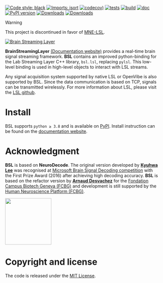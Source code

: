 [![Code style: black](https://img.shields.io/badge/code%20style-black-000000.svg)](https://github.com/psf/black)
[![Imports: isort](https://img.shields.io/badge/%20imports-isort-%231674b1?style=flat&labelColor=ef8336)](https://pycqa.github.io/isort/)
[![codecov](https://codecov.io/gh/fcbg-hnp-meeg/bsl/branch/maint/0.6/graph/badge.svg?token=grHKQLaeei))](https://codecov.io/gh/fcbg-hnp-meeg/bsl/tree/maint%2F0.6)
[![tests](https://github.com/fcbg-hnp-meeg/bsl/actions/workflows/pytest.yml/badge.svg?branch=maint/0.6)](https://github.com/fcbg-hnp-meeg/bsl/actions/workflows/pytest.yml)
[![build](https://github.com/fcbg-hnp-meeg/bsl/actions/workflows/build.yml/badge.svg?branch=maint/0.6)](https://github.com/fcbg-hnp-meeg/bsl/actions/workflows/build.yml)
[![doc](https://github.com/fcbg-hnp-meeg/bsl/actions/workflows/doc.yml/badge.svg?branch=maint/0.6)](https://github.com/fcbg-hnp-meeg/bsl/actions/workflows/doc.yml)
[![PyPI version](https://badge.fury.io/py/bsl.svg)](https://badge.fury.io/py/bsl)
[![Downloads](https://static.pepy.tech/personalized-badge/bsl?period=total&units=international_system&left_color=grey&right_color=blue&left_text=pypi%20downloads)](https://pepy.tech/project/bsl)
[![Downloads](https://static.pepy.tech/personalized-badge/bsl?period=month&units=international_system&left_color=grey&right_color=blue&left_text=pypi%20downloads/month)](https://pepy.tech/project/bsl)

> [!WARNING]
> This project is discontinued in favor of [MNE-LSL](https://github.com/mne-tools/mne-lsl).

[![Brain Streaming Layer](https://raw.githubusercontent.com/fcbg-hnp-meeg/bsl/maint/0.6/doc/_static/icon-with-name/icon-with-name.svg)](https://fcbg-hnp-meeg.github.io/bsl)

**BrainStreamingLayer** [(Documentation website)](https://fcbg-hnp-meeg.github.io/bsl)
provides a real-time brain signal streaming framework.
**BSL** contains an improved python-binding for the Lab Streaming Layer C++ library,
`bsl.lsl`, replacing `pylsl`. This low-level binding is used in high-level objects to
interact with LSL streams.

Any signal acquisition system supported by native LSL or OpenVibe is also
supported by BSL. Since the data communication is based on TCP, signals can be
transmitted wirelessly. For more information about LSL, please visit the
[LSL github](https://github.com/sccn/labstreaminglayer).

# Install

BSL supports `python ≥ 3.8` and is available on [PyPI](https://pypi.org/project/bsl/).
Install instruction can be found on the
[documentation website](https://fcbg-hnp-meeg.github.io/bsl/dev/install.html).

# Acknowledgment

**BSL** is based on **NeuroDecode**. The original version developed by
[**Kyuhwa Lee**](https://github.com/dbdq) was recognised at
[Microsoft Brain Signal Decoding competition](https://github.com/dbdq/microsoft_decoding)
with the First Prize Award (2016) after achieving high decoding accuracy.
**BSL** is based on the refactor version by
[**Arnaud Desvachez**](https://github.com/dnastars) for the
[Fondation Campus Biotech Geneva (FCBG)](https://github.com/fcbg-hnp-meeg) and
development is still supported by the
[Human Neuroscience Platform (FCBG)](https://hnp.fcbg.ch/).

<img src="https://raw.githubusercontent.com/fcbg-hnp-meeg/bsl/maint/0.6/doc/_static/partners/fcbg-hnp-meeg.png" width=150>

# Copyright and license

The code is released under the [MIT License](https://opensource.org/licenses/MIT).
